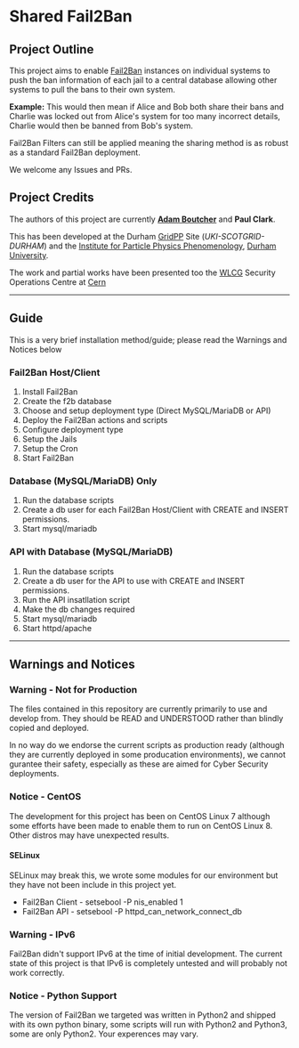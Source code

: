 # Shared Fail2Ban

## Project Outline

This project aims to enable [Fail2Ban](https://www.fail2ban.org/) instances on individual systems to push the ban information of each jail to a central database allowing other systems to pull the bans to their own system.

**Example:**
This would then mean if Alice and Bob both share their bans and Charlie was locked out from Alice's system for too many incorrect details, Charlie would then be banned from Bob's system.

Fail2Ban Filters can still be applied meaning the sharing method is as robust as a standard Fail2Ban deployment.

We welcome any Issues and PRs.

## Project Credits

The authors of this project are currently **[Adam Boutcher](https://www.aboutcher.co.uk)** and **Paul Clark**.

This has been developed at the Durham [GridPP](https://gridpp.ac.uk) Site (*UKI-SCOTGRID-DURHAM*) and the [Institute for Particle Physics Phenomenology](https://www.ippp.dur.ac.uk), [Durham University](https://dur.ac.uk).

The work and partial works have been presented too the [WLCG](https://wlcg.web.cern.ch/) Security Operations Centre at [Cern](https://home.cern/)


----

## Guide

This is a very brief installation method/guide; please read the Warnings and Notices below

### Fail2Ban Host/Client

1. Install Fail2Ban
2. Create the f2b database
3. Choose and setup deployment type (Direct MySQL/MariaDB or API)
4. Deploy the Fail2Ban actions and scripts
5. Configure deployment type
6. Setup the Jails
7. Setup the Cron
8. Start Fail2Ban

### Database (MySQL/MariaDB) Only

1. Run the database scripts
2. Create a db user for each Fail2Ban Host/Client with CREATE and INSERT permissions.
3. Start mysql/mariadb

### API with Database (MySQL/MariaDB)
1. Run the database scripts
2. Create a db user for the API to use with CREATE and INSERT permissions.
3. Run the API insatllation script
4. Make the db changes required
5. Start mysql/mariadb
6. Start httpd/apache


----

## Warnings and Notices

### Warning - Not for Production

The files contained in this repository are currently primarily to use and develop from. They should be READ and UNDERSTOOD rather than blindly copied and deployed.

In no way do we endorse the current scripts as production ready (although they are currently deployed in some producation environments), we cannot gurantee their safety, especially as these are aimed for Cyber Security deployments.

### Notice - CentOS

The development for this project has been on CentOS Linux 7 although some efforts have been made to enable them to run on CentOS Linux 8. Other distros may have unexpected results.

#### SELinux

SELinux may break this, we wrote some modules for our environment but they have not been include in this project yet.
- Fail2Ban Client - setsebool -P nis_enabled 1
- Fail2Ban API - setsebool -P httpd_can_network_connect_db

### Warning - IPv6

Fail2Ban didn't support IPv6 at the time of initial development. The current state of this project is that IPv6 is completely untested and will probably not work correctly.

### Notice - Python Support

The version of Fail2Ban we targeted was written in Python2 and shipped with its own python binary, some scripts will run with Python2 and Python3, some are only Python2. Your experences may vary.
